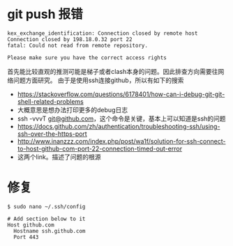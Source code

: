 # git push 报错
```
kex_exchange_identification: Connection closed by remote host
Connection closed by 198.18.0.32 port 22
fatal: Could not read from remote repository.

Please make sure you have the correct access rights
```
首先能比较直观的推测可能是梯子或者clash本身的问题。因此排查方向需要往网络问题方面研究。
由于是使用ssh连接github，所以有如下的搜索
- https://stackoverflow.com/questions/6178401/how-can-i-debug-git-git-shell-related-problems
- 大概意思是想办法打印更多的debug日志
- ssh -vvvT git@github.com，这个命令是关键，基本上可以知道是ssh的问题
- https://docs.github.com/zh/authentication/troubleshooting-ssh/using-ssh-over-the-https-port
- http://www.inanzzz.com/index.php/post/wa1f/solution-for-ssh-connect-to-host-github-com-port-22-connection-timed-out-error
- 这两个link。描述了问题的根源

# 修复
```
$ sudo nano ~/.ssh/config
 
# Add section below to it
Host github.com
  Hostname ssh.github.com
  Port 443
```

